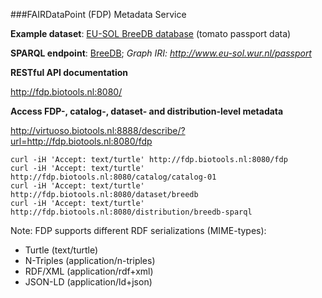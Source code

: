 ###FAIRDataPoint (FDP) Metadata Service

**Example dataset**: [EU-SOL BreeDB database](http://www.eu-sol.wur.nl) (tomato passport data)

**SPARQL endpoint**: [BreeDB](http://virtuoso.biotools.nl:8888/sparql/); *Graph IRI: http://www.eu-sol.wur.nl/passport*

**RESTful API documentation**

http://fdp.biotools.nl:8080/

**Access FDP-, catalog-, dataset- and distribution-level metadata**

http://virtuoso.biotools.nl:8888/describe/?url=http://fdp.biotools.nl:8080/fdp

```
curl -iH 'Accept: text/turtle' http://fdp.biotools.nl:8080/fdp
curl -iH 'Accept: text/turtle' http://fdp.biotools.nl:8080/catalog/catalog-01
curl -iH 'Accept: text/turtle' http://fdp.biotools.nl:8080/dataset/breedb
curl -iH 'Accept: text/turtle' http://fdp.biotools.nl:8080/distribution/breedb-sparql
```
Note: FDP supports different RDF serializations (MIME-types):
+ Turtle (text/turtle)
+ N-Triples (application/n-triples)
+ RDF/XML (application/rdf+xml)
+ JSON-LD (application/ld+json)
